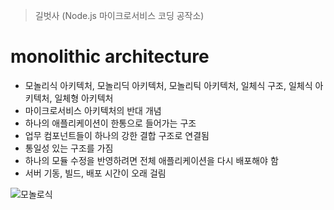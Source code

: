 > 길벗사 (Node.js 마이크로서비스 코딩 공작소)

# monolithic architecture

- 모놀리식 아키텍처, 모놀리딕 아키텍처, 모놀리틱 아키텍처, 일체식 구조, 일체식 아키텍처, 일체형 아키텍처
- 마이크로서비스 아키텍처의 반대 개념
- 하나의 애플리케이션이 한통으로 들어가는 구조
- 업무 컴포넌트들이 하나의 강한 결합 구조로 연결됨
- 통일성 있는 구조를 가짐
- 하나의 모듈 수정을 반영하려면 전체 애플리케이션을 다시 배포해야 함
- 서버 기동, 빌드, 배포 시간이 오래 걸림


![모놀로식](https://user-images.githubusercontent.com/32234263/58152077-8805af00-7ca6-11e9-8cad-bd6ca5f8e1a6.png)
